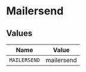 # Mailersend


## Values

| Name         | Value        |
| ------------ | ------------ |
| `MAILERSEND` | mailersend   |